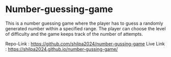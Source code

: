 # Number-guessing-game
This is a number guessing game where the player has to guess a randomly generated number within a specified range. The player can choose the level of difficulty and the game keeps track of the number of attempts.


Repo-Link : https://github.com/shilpa2024/number-gussing-game
Live Link : https://shilpa2024.github.io/number-gussing-game/